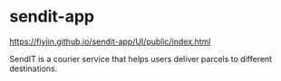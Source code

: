 # sendit-app
https://fiyiin.github.io/sendit-app/UI/public/index.html

SendIT is a courier service that helps users deliver parcels to different destinations. 
